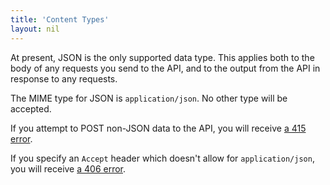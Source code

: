 ```yaml
---
title: 'Content Types'
layout: nil
---
```


At present, JSON is the only supported data type. This applies both to the body
of any requests you send to the API, and to the output from the API in response
to any requests.

The MIME type for JSON is `application/json`. No other type will be accepted.

If you attempt to POST non-JSON data to the API, you will receive
[a 415 error](#/status-codes).

If you specify an `Accept` header which doesn't allow for `application/json`,
you will receive [a 406 error](#/status-codes).
